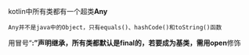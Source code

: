 kotlin中所有类都有一个超类**Any**

```
Any并不是java中的Object，只有equals()、hashCode()和toString()函数
```

用冒号“**:”**声明继承，所有类都默认是final的，若要成为基类，需用**open**修饰

